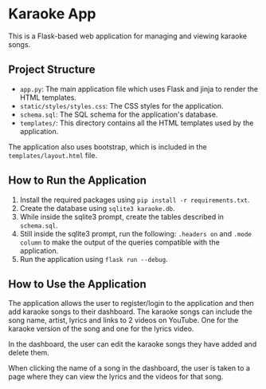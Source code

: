 # Karaoke App

This is a Flask-based web application for managing and viewing karaoke songs.

## Project Structure

- `app.py`: The main application file which uses Flask and jinja to render the HTML templates.
- `static/styles/styles.css`: The CSS styles for the application.
- `schema.sql`: The SQL schema for the application's database.
- `templates/`: This directory contains all the HTML templates used by the application.

The application also uses bootstrap, which is included in the `templates/layout.html` file.

## How to Run the Application

1. Install the required packages using `pip install -r requirements.txt`.
2. Create the database using `sqlite3 karaoke.db`.
3. While inside the sqlite3 prompt, create the tables described in `schema.sql`.
4. Still inside the sqlite3 prompt, run the following: `.headers on` and `.mode column` to make the output of the queries compatible with the application.
5. Run the application using `flask run --debug`.

## How to Use the Application

The application allows the user to register/login to the application and then add karaoke songs to their dashboard.
The karaoke songs can include the song name, artist, lyrics and links to 2 videos on YouTube. One for the karaoke version of the song and one for the lyrics video.

In the dashboard, the user can edit the karaoke songs they have added and delete them.

When clicking the name of a song in the dashboard, the user is taken to a page where they can view the lyrics and the videos for that song.
